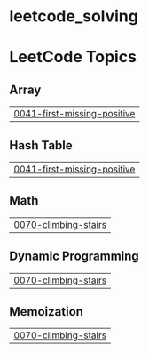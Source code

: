 # leetcode_solving
<!---LeetCode Topics Start-->
# LeetCode Topics
## Array
|  |
| ------- |
| [0041-first-missing-positive](https://github.com/ankitkr602/leetcode_solving/tree/master/0041-first-missing-positive) |
## Hash Table
|  |
| ------- |
| [0041-first-missing-positive](https://github.com/ankitkr602/leetcode_solving/tree/master/0041-first-missing-positive) |
## Math
|  |
| ------- |
| [0070-climbing-stairs](https://github.com/ankitkr602/leetcode_solving/tree/master/0070-climbing-stairs) |
## Dynamic Programming
|  |
| ------- |
| [0070-climbing-stairs](https://github.com/ankitkr602/leetcode_solving/tree/master/0070-climbing-stairs) |
## Memoization
|  |
| ------- |
| [0070-climbing-stairs](https://github.com/ankitkr602/leetcode_solving/tree/master/0070-climbing-stairs) |
<!---LeetCode Topics End-->
